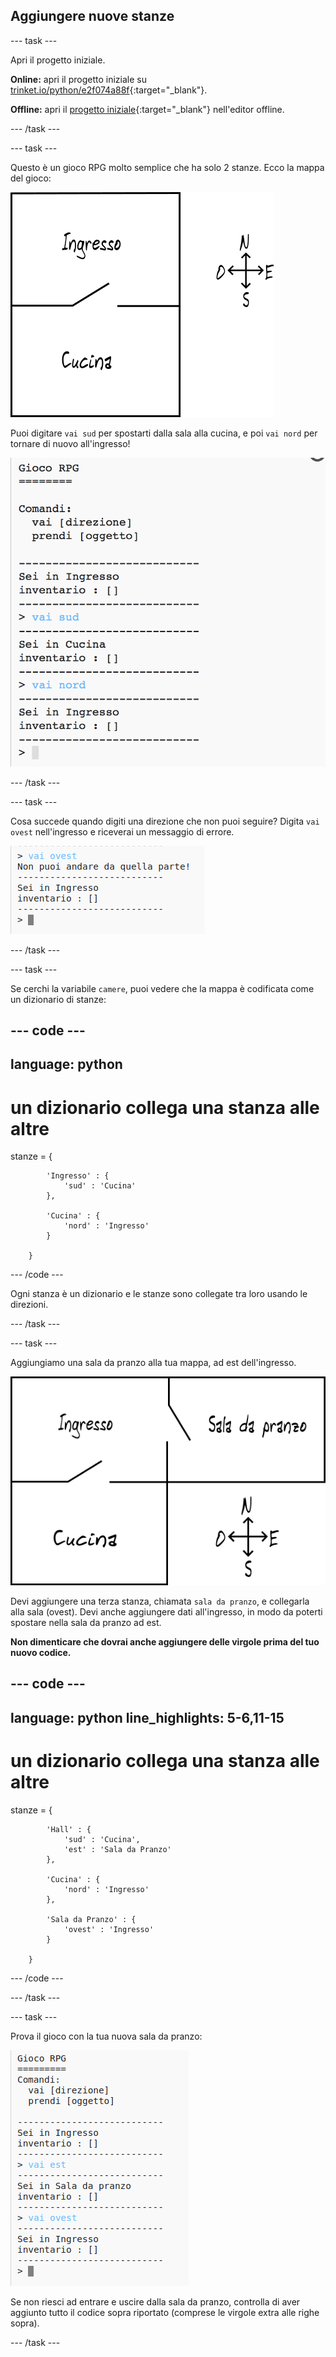 ## Aggiungere nuove stanze

--- task ---

Apri il progetto iniziale.

**Online:** apri il progetto iniziale su [trinket.io/python/e2f074a88f](https://trinket.io/python/e2f074a88f){:target="_blank"}.

**Offline:** apri il [progetto iniziale](http://rpf.io/p/it-IT/rpg-go){:target="_blank"} nell'editor offline.

--- /task ---

--- task ---

Questo è un gioco RPG molto semplice che ha solo 2 stanze. Ecco la mappa del gioco:

![schermata](images/rpg-map1.png)

Puoi digitare `vai sud` per spostarti dalla sala alla cucina, e poi `vai nord` per tornare di nuovo all'ingresso!

![schermata](images/rpg-controls.png)

--- /task ---

--- task ---

Cosa succede quando digiti una direzione che non puoi seguire? Digita `vai ovest` nell'ingresso e riceverai un messaggio di errore.

![schermata](images/rpg-error.png)

--- /task ---

--- task ---

Se cerchi la variabile `camere`, puoi vedere che la mappa è codificata come un dizionario di stanze:

--- code ---
---
language: python
---

# un dizionario collega una stanza alle altre

stanze = {

            'Ingresso' : {
                'sud' : 'Cucina'
            },
    
            'Cucina' : {
                'nord' : 'Ingresso'
            }
    
        }
    

--- /code ---

Ogni stanza è un dizionario e le stanze sono collegate tra loro usando le direzioni.

--- /task ---

--- task ---

Aggiungiamo una sala da pranzo alla tua mappa, ad est dell'ingresso.

![schermata](images/rpg-dining.png)

Devi aggiungere una terza stanza, chiamata `sala da pranzo`, e collegarla alla sala (ovest). Devi anche aggiungere dati all'ingresso, in modo da poterti spostare nella sala da pranzo ad est.

**Non dimenticare che dovrai anche aggiungere delle virgole prima del tuo nuovo codice.**

--- code ---
---
language: python
line_highlights: 5-6,11-15
---

# un dizionario collega una stanza alle altre

stanze = {

            'Hall' : {
                'sud' : 'Cucina',
                'est' : 'Sala da Pranzo'
            },
    
            'Cucina' : {
                'nord' : 'Ingresso'
            },
    
            'Sala da Pranzo' : {
                'ovest' : 'Ingresso'
            }
    
        }
    

--- /code ---

--- /task ---

--- task ---

Prova il gioco con la tua nuova sala da pranzo:

![schermata](images/rpg-dining-test.png)

Se non riesci ad entrare e uscire dalla sala da pranzo, controlla di aver aggiunto tutto il codice sopra riportato (comprese le virgole extra alle righe sopra).

--- /task ---